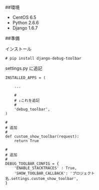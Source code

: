 ##環境

- CentOS 6.5
- Python 2.6.6
- Django 1.6.7

##準備

インストール

```
# pip install django-debug-toolbar
```

settings.py に追記

```
INSTALLED_APPS = (

    ...

    #
    # ↓これを追記
    #
    'debug_toolbar',
)

#
# 追加
#
def custom_show_toolbar(request):
    return True

#
# 追加
# 
DEBUG_TOOLBAR_CONFIG = {
    'ENABLE_STACKTRACES' : True,
    'SHOW_TOOLBAR_CALLBACK': 'プロジェクト名.settings.custom_show_toolbar',
}

```
